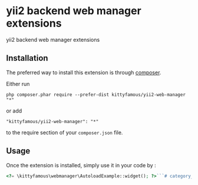 yii2 backend web manager extensions
===================================
yii2 backend web manager extensions

Installation
------------

The preferred way to install this extension is through [composer](http://getcomposer.org/download/).

Either run

```
php composer.phar require --prefer-dist kittyfamous/yii2-web-manager "*"
```

or add

```
"kittyfamous/yii2-web-manager": "*"
```

to the require section of your `composer.json` file.


Usage
-----

Once the extension is installed, simply use it in your code by  :

```php
<?= \kittyfamous\webmanager\AutoloadExample::widget(); ?>```# category_with_nestedsetbehavior
